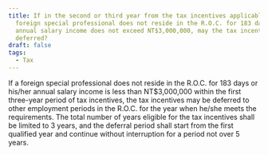 ```yaml
---
title: If in the second or third year from the tax incentives applicable year, a
  foreign special professional does not reside in the R.O.C. for 183 days or his
  annual salary income does not exceed NT$3,000,000, may the tax incentives be
  deferred?
draft: false
tags:
  - Tax
---
```

If a foreign special professional does not reside in the R.O.C. for 183 days or his/her annual salary income is less than NT$3,000,000 within the first three-year period of tax incentives, the tax incentives may be deferred to other employment periods in the R.O.C. for the year when he/she meets the requirements. The total number of years eligible for the tax incentives shall be limited to 3 years, and the deferral period shall start from the first qualified year and continue without interruption for a period not over 5 years.